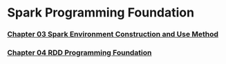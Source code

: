 # Spark Programming Foundation
### [Chapter 03 Spark Environment Construction and Use Method](./Chapter03/README.md)
### [Chapter 04 RDD Programming Foundation](./Chapter04/README.md)
